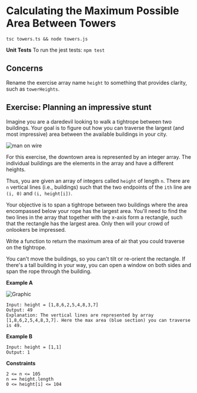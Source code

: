# Calculating the Maximum Possible Area Between Towers
``tsc towers.ts && node towers.js``

**Unit Tests**
To run the jest tests: ``npm test``

## Concerns

Rename the exercise array name ``height`` to something that provides clarity, such as ``towerHeights``.

## Exercise: Planning an impressive stunt

Imagine you are a daredevil looking to walk a tightrope between two buildings. Your goal is to figure out how you can traverse the largest (and most impressive) area between the available buildings in your city.

![man on wire](https://i.imgur.com/oYVqr3Y.jpg)

For this exercise, the downtown area is represented by an integer array. The individual buildings are the elements in the array and have a different heights. 

Thus, you are given an array of integers called `height` of length `n`. There are `n` vertical lines (i.e., buildings) such that the two endpoints of the `ith` line are `(i, 0)` and `(i, height[i])`.

Your objective is to span a tightrope between two buildings where the area encompassed below your rope has the largest area. You'll need to find the two lines in the array that together with the x-axis form a rectangle, such that the rectangle has the largest area. Only then will your crowd of onlookers be impressed.

Write a function to return the maximum area of air that you could traverse on the tightrope.

You can't move the buildings, so you can't tilt or re-orient the rectangle. If there's a tall building in your way, you can open a window on both sides and span the rope through the building. 

**Example A**

![Graphic](https://i.imgur.com/8qy2wXv.jpg)

```
Input: height = [1,8,6,2,5,4,8,3,7]
Output: 49
Explanation: The vertical lines are represented by array [1,8,6,2,5,4,8,3,7]. Here the max area (blue section) you can traverse is 49.
```

**Example B**

```
Input: height = [1,1]
Output: 1
```

**Constraints**

```
2 <= n <= 105
n == height.length
0 <= height[i] <= 104
```